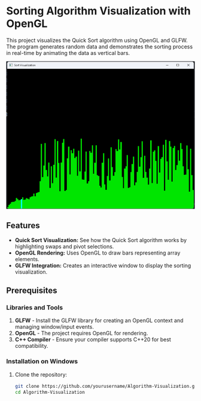 # Sorting Algorithm Visualization with OpenGL

This project visualizes the Quick Sort algorithm using OpenGL and GLFW. The program generates random data and demonstrates the sorting process in real-time by animating the data as vertical bars.

![Visualization Example](image.png)

## Features
- **Quick Sort Visualization:** See how the Quick Sort algorithm works by highlighting swaps and pivot selections.
- **OpenGL Rendering:** Uses OpenGL to draw bars representing array elements.
- **GLFW Integration:** Creates an interactive window to display the sorting visualization.

## Prerequisites

### Libraries and Tools
1. **GLFW** - Install the GLFW library for creating an OpenGL context and managing window/input events.
2. **OpenGL** - The project requires OpenGL for rendering.
3. **C++ Compiler** - Ensure your compiler supports C++20 for best compatibility.

### Installation on Windows
1. Clone the repository:
   ```bash
   git clone https://github.com/yourusername/Algorithm-Visualization.git
   cd Algorithm-Visualization
